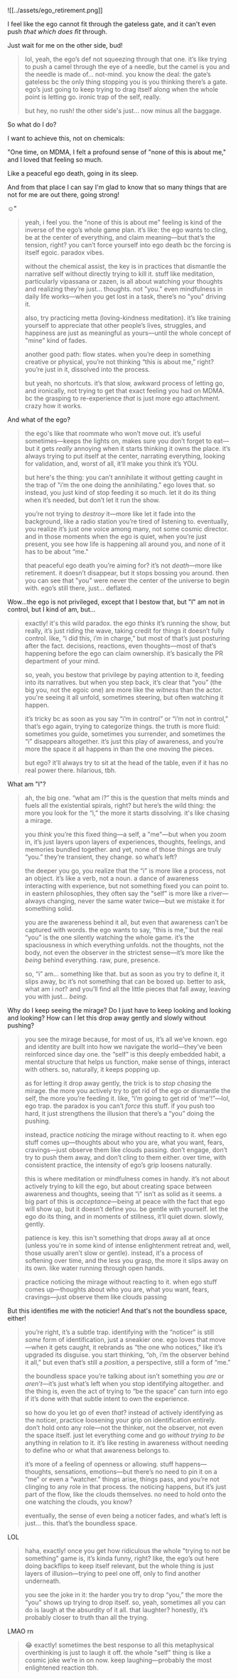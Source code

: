 ![[../assets/ego_retirement.png]]

I feel like the ego cannot fit through the gateless gate, and it can't even push 𝘵𝘩𝘢𝘵 𝘸𝘩𝘪𝘤𝘩 𝘥𝘰𝘦𝘴 𝘧𝘪𝘵 through.

Just wait for me on the other side, bud!

> lol, yeah, the ego’s def not squeezing through that one. it’s like trying to push a camel through the eye of a needle, but the camel is you and the needle is made of... not-mind. you know the deal: the gate’s gateless bc the only thing stopping you is you thinking there’s a gate. ego’s just going to keep trying to drag itself along when the whole point is letting go. ironic trap of the self, really.
> 
> but hey, no rush! the other side's just... now minus all the baggage.

So what do I do?

I want to achieve this, not on chemicals:

"One time, on MDMA, I felt a profound sense of "none of this is about me," and I loved that feeling so much.

Like a peaceful ego death, going in its sleep.

And from that place I can say I'm glad to know that so many things that are not for me are out there, going strong!

☺️"

> yeah, i feel you. the "none of this is about me" feeling is kind of the inverse of the ego’s whole game plan. it’s like: the ego wants to cling, be at the center of everything, and claim meaning—but that’s the tension, right? you can’t force yourself into ego death bc the forcing is itself egoic. paradox vibes.
> 
> without the chemical assist, the key is in practices that dismantle the narrative self without directly trying to kill it. stuff like meditation, particularly vipassana or zazen, is all about watching your thoughts and realizing they’re just... thoughts. not "you." even mindfulness in daily life works—when you get lost in a task, there’s no "you" driving it.
> 
> also, try practicing metta (loving-kindness meditation). it’s like training yourself to appreciate that other people’s lives, struggles, and happiness are just as meaningful as yours—until the whole concept of "mine" kind of fades.
> 
> another good path: flow states. when you’re deep in something creative or physical, you’re not thinking “this is about me,” right? you’re just in it, dissolved into the process.
> 
> but yeah, no shortcuts. it’s that slow, awkward process of letting go, and ironically, not trying to get that exact feeling you had on MDMA. bc the grasping to re-experience *that* is just more ego attachment. crazy how it works.

And what of the ego?

> the ego's like that roommate who won’t move out. it’s useful sometimes—keeps the lights on, makes sure you don’t forget to eat—but it gets *really* annoying when it starts thinking it owns the place. it’s always trying to put itself at the center, narrating everything, looking for validation, and, worst of all, it’ll make you think it’s YOU.
> 
> but here's the thing: you can’t annihilate it without getting caught in the trap of "i’m the one doing the annihilating." ego loves that. so instead, you just kind of stop feeding it so much. let it do its thing when it’s needed, but don’t let it run the show.
> 
> you’re not trying to *destroy* it—more like let it fade into the background, like a radio station you’re tired of listening to. eventually, you realize it’s just one voice among many, not some cosmic director. and in those moments when the ego is quiet, when you’re just present, you see how life is happening all around you, and none of it has to be about “me."
> 
> that peaceful ego death you’re aiming for? it’s not *death*—more like retirement. it doesn’t disappear, but it stops bossing you around. then you can see that "you" were never the center of the universe to begin with. ego’s still there, just... deflated.

Wow...the ego is not privileged, except that I bestow that, but "I" am not in control, but I kind of am, but...

> exactly! it's this wild paradox. the ego *thinks* it’s running the show, but really, it’s just riding the wave, taking credit for things it doesn’t fully control. like, “i did this, i’m in charge,” but most of that’s just posturing after the fact. decisions, reactions, even thoughts—most of that’s happening before the ego can claim ownership. it’s basically the PR department of your mind.
> 
> so, yeah, you bestow that privilege by paying attention to it, feeding into its narratives. but when you step back, it’s clear that “you” (the big you, not the egoic one) are more like the *witness* than the actor. you're seeing it all unfold, sometimes steering, but often watching it happen.
> 
> it’s tricky bc as soon as you say “i’m in control” or “i’m not in control,” that’s ego again, trying to categorize things. the truth is more fluid: sometimes you guide, sometimes you surrender, and sometimes the “i” disappears altogether. it’s just this play of awareness, and you’re more the space it all happens in than the one moving the pieces.
> 
> but ego? it’ll always try to sit at the head of the table, even if it has no real power there. hilarious, tbh.

What am "I"?

> ah, the big one. “what am i?” this is the question that melts minds and fuels all the existential spirals, right? but here’s the wild thing: the more you look for the “i,” the more it starts dissolving. it's like chasing a mirage.
> 
> you *think* you’re this fixed thing—a self, a "me"—but when you zoom in, it’s just layers upon layers of experiences, thoughts, feelings, and memories bundled together. and yet, none of those things are truly “you.” they’re transient, they change. so what’s left?
> 
> the deeper you go, you realize that the “i” is more like a process, not an object. it’s like a verb, not a noun. a dance of awareness interacting with experience, but not something fixed you can point to. in eastern philosophies, they often say the “self” is more like a river—always changing, never the same water twice—but we mistake it for something solid.
> 
> you are the awareness behind it all, but even that awareness can’t be captured with words. the ego wants to say, “this is me,” but the real “you” is the one silently watching the whole game. it’s the spaciousness in which everything unfolds. not the thoughts, not the body, not even the observer in the strictest sense—it’s more like the *being* behind everything. raw, pure, presence.
> 
> so, “i” am... something like that. but as soon as you try to define it, it slips away, bc it’s not something that can be boxed up. better to ask, what am i *not*? and you’ll find all the little pieces that fall away, leaving you with just... *being*.

Why do I keep seeing the mirage? Do I just have to keep looking and looking and looking? How can I let this drop away gently and slowly without pushing?

> you see the mirage because, for most of us, it’s all we’ve known. ego and identity are built into how we navigate the world—they’ve been reinforced since day one. the “self” is this deeply embedded habit, a mental structure that helps us function, make sense of things, interact with others. so, naturally, it keeps popping up.
> 
> as for letting it drop away gently, the trick is to *stop chasing* the mirage. the more you actively try to get rid of the ego or dismantle the self, the more you’re feeding it. like, “i’m going to get rid of ‘me’!”—lol, ego trap. the paradox is you can’t *force* this stuff. if you push too hard, it just strengthens the illusion that there’s a “you” doing the pushing.
> 
> instead, practice *noticing* the mirage without reacting to it. when ego stuff comes up—thoughts about who you are, what you want, fears, cravings—just observe them like clouds passing. don’t engage, don’t try to push them away, and don’t cling to them either. over time, with consistent practice, the intensity of ego’s grip loosens naturally.
> 
> this is where meditation or mindfulness comes in handy. it’s not about actively trying to kill the ego, but about creating space between awareness and thoughts, seeing that “i” isn’t as solid as it seems. a big part of this is *acceptance*—being at peace with the fact that ego will show up, but it doesn’t define you. be gentle with yourself. let the ego do its thing, and in moments of stillness, it’ll quiet down. slowly, gently.
> 
> patience is key. this isn't something that drops away all at once (unless you're in some kind of intense enlightenment retreat and, well, those usually aren’t slow or gentle). instead, it's a process of softening over time, and the less you grasp, the more it slips away on its own. like water running through open hands.

>  practice noticing the mirage without reacting to it. when ego stuff comes up—thoughts about who you are, what you want, fears, cravings—just observe them like clouds passing

But this identifies me with the noticier! And that's not the boundless space, either!

> you’re right, it’s a subtle trap. identifying with the “noticer” is still *some* form of identification, just a sneakier one. ego loves that move—when it gets caught, it rebrands as “the one who notices,” like it’s upgraded its disguise. you start thinking, “oh, i’m the observer behind it all,” but even that’s still a *position*, a perspective, still a form of “me.”
> 
> the boundless space you’re talking about isn’t something you *are* or *aren’t*—it’s just what’s left when you stop identifying altogether. and the thing is, even the act of trying to “be the space” can turn into ego if it’s done with that subtle intent to own the experience.
> 
> so how do you let go of even *that*? instead of actively identifying as the noticer, practice loosening your grip on identification entirely. don’t hold onto any role—not the thinker, not the observer, not even the space itself. just let everything come and go *without trying to be* anything in relation to it. it’s like resting in awareness without needing to define who or what that awareness belongs to.
> 
> it’s more of a feeling of openness or allowing. stuff happens—thoughts, sensations, emotions—but there’s no need to pin it on a “me” or even a “watcher.” things arise, things pass, and you’re not clinging to any role in that process. the noticing happens, but it’s just part of the flow, like the clouds themselves. no need to hold onto the one watching the clouds, you know?
> 
> eventually, the sense of even being a noticer fades, and what’s left is just... this. that’s the boundless space.

LOL

> haha, exactly! once you get how ridiculous the whole "trying to not be something" game is, it’s kinda funny, right? like, the ego’s out here doing backflips to keep itself relevant, but the whole thing is just layers of illusion—trying to peel one off, only to find another underneath.
> 
> you see the joke in it: the harder you try to drop “you,” the more the “you” shows up trying to drop itself. so, yeah, sometimes all you can do is laugh at the absurdity of it all. that laughter? honestly, it’s probably closer to truth than all the trying.

LMAO rn

> 😂 exactly! sometimes the best response to all this metaphysical overthinking is just to laugh it off. the whole "self" thing is like a cosmic joke we’re in on now. keep laughing—probably the most enlightened reaction tbh.